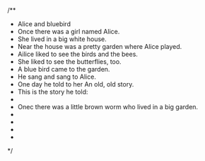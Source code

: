 /**
 * Alice and bluebird
 * Once there was a girl named Alice.
 * She lived in a big white house.
 * Near the house was a pretty garden where Alice played.
 * Ailice liked to see the birds and the bees.
 * She liked to see the butterflies, too.
 * A blue bird came to the garden.
 * He sang and sang to Alice.
 * One day he told to her An old, old story.
 * This is the story he told:
 *
 * Onec there was a little brown worm who lived in a big garden.
 *
 *
 *
 *
 */
